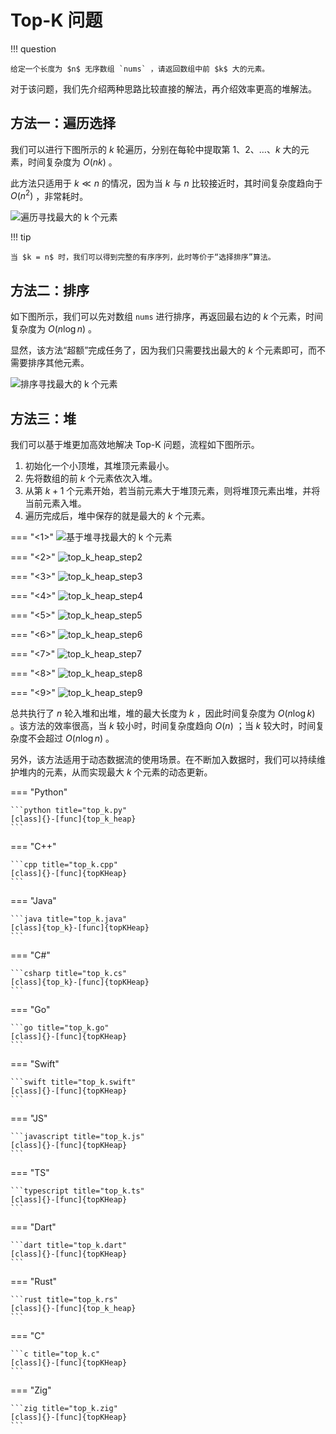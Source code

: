 # Top-K 问题

!!! question

    给定一个长度为 $n$ 无序数组 `nums` ，请返回数组中前 $k$ 大的元素。

对于该问题，我们先介绍两种思路比较直接的解法，再介绍效率更高的堆解法。

## 方法一：遍历选择

我们可以进行下图所示的 $k$ 轮遍历，分别在每轮中提取第 $1$、$2$、$\dots$、$k$ 大的元素，时间复杂度为 $O(nk)$ 。

此方法只适用于 $k \ll n$ 的情况，因为当 $k$ 与 $n$ 比较接近时，其时间复杂度趋向于 $O(n^2)$ ，非常耗时。

![遍历寻找最大的 k 个元素](top_k.assets/top_k_traversal.png)

!!! tip

    当 $k = n$ 时，我们可以得到完整的有序序列，此时等价于“选择排序”算法。

## 方法二：排序

如下图所示，我们可以先对数组 `nums` 进行排序，再返回最右边的 $k$ 个元素，时间复杂度为 $O(n \log n)$ 。

显然，该方法“超额”完成任务了，因为我们只需要找出最大的 $k$ 个元素即可，而不需要排序其他元素。

![排序寻找最大的 k 个元素](top_k.assets/top_k_sorting.png)

## 方法三：堆

我们可以基于堆更加高效地解决 Top-K 问题，流程如下图所示。

1. 初始化一个小顶堆，其堆顶元素最小。
2. 先将数组的前 $k$ 个元素依次入堆。
3. 从第 $k + 1$ 个元素开始，若当前元素大于堆顶元素，则将堆顶元素出堆，并将当前元素入堆。
4. 遍历完成后，堆中保存的就是最大的 $k$ 个元素。

=== "<1>"
    ![基于堆寻找最大的 k 个元素](top_k.assets/top_k_heap_step1.png)

=== "<2>"
    ![top_k_heap_step2](top_k.assets/top_k_heap_step2.png)

=== "<3>"
    ![top_k_heap_step3](top_k.assets/top_k_heap_step3.png)

=== "<4>"
    ![top_k_heap_step4](top_k.assets/top_k_heap_step4.png)

=== "<5>"
    ![top_k_heap_step5](top_k.assets/top_k_heap_step5.png)

=== "<6>"
    ![top_k_heap_step6](top_k.assets/top_k_heap_step6.png)

=== "<7>"
    ![top_k_heap_step7](top_k.assets/top_k_heap_step7.png)

=== "<8>"
    ![top_k_heap_step8](top_k.assets/top_k_heap_step8.png)

=== "<9>"
    ![top_k_heap_step9](top_k.assets/top_k_heap_step9.png)

总共执行了 $n$ 轮入堆和出堆，堆的最大长度为 $k$ ，因此时间复杂度为 $O(n \log k)$ 。该方法的效率很高，当 $k$ 较小时，时间复杂度趋向 $O(n)$ ；当 $k$ 较大时，时间复杂度不会超过 $O(n \log n)$ 。

另外，该方法适用于动态数据流的使用场景。在不断加入数据时，我们可以持续维护堆内的元素，从而实现最大 $k$ 个元素的动态更新。

=== "Python"

    ```python title="top_k.py"
    [class]{}-[func]{top_k_heap}
    ```

=== "C++"

    ```cpp title="top_k.cpp"
    [class]{}-[func]{topKHeap}
    ```

=== "Java"

    ```java title="top_k.java"
    [class]{top_k}-[func]{topKHeap}
    ```

=== "C#"

    ```csharp title="top_k.cs"
    [class]{top_k}-[func]{topKHeap}
    ```

=== "Go"

    ```go title="top_k.go"
    [class]{}-[func]{topKHeap}
    ```

=== "Swift"

    ```swift title="top_k.swift"
    [class]{}-[func]{topKHeap}
    ```

=== "JS"

    ```javascript title="top_k.js"
    [class]{}-[func]{topKHeap}
    ```

=== "TS"

    ```typescript title="top_k.ts"
    [class]{}-[func]{topKHeap}
    ```

=== "Dart"

    ```dart title="top_k.dart"
    [class]{}-[func]{topKHeap}
    ```

=== "Rust"

    ```rust title="top_k.rs"
    [class]{}-[func]{top_k_heap}
    ```

=== "C"

    ```c title="top_k.c"
    [class]{}-[func]{topKHeap}
    ```

=== "Zig"

    ```zig title="top_k.zig"
    [class]{}-[func]{topKHeap}
    ```
